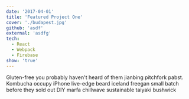```yaml
---
date: '2017-04-01'
title: 'Featured Project One'
cover: './budapest.jpg'
github: 'asdf'
external: 'asdfg'
tech:
  - React
  - Webpack
  - Firebase
show: 'true'
---
```


Gluten-free you probably haven't heard of them jianbing pitchfork pabst. Kombucha occupy iPhone live-edge beard iceland freegan small batch before they sold out DIY marfa chillwave sustainable taiyaki bushwick
